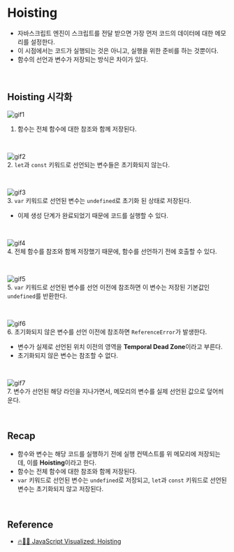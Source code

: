 # Hoisting

- 자바스크립트 엔진이 스크립트를 전달 받으면 가장 먼저 코드의 데이터에 대한 메모리를 설정한다.
- 이 시점에서는 코드가 실행되는 것은 아니고, 실행을 위한 준비를 하는 것뿐이다.
- 함수의 선언과 변수가 저장되는 방식은 차이가 있다.

<br/>

## Hoisting 시각화

![gif1](https://github.com/heereal/Frontend_Dev_Articles/assets/117061017/1fafbed2-e82f-4896-83a7-adc93d094e3b)
1. 함수는 전체 함수에 대한 참조와 함께 저장된다.

<br/>

![gif2](https://github.com/heereal/Frontend_Dev_Articles/assets/117061017/1be9f04c-68a1-42ef-b0ca-06b3896a3850)   
2. `let`과 `const` 키워드로 선언되는 변수들은 초기화되지 않는다.

<br/>

![gif3](https://github.com/heereal/Frontend_Dev_Articles/assets/117061017/b64f887b-3ccc-44a0-bdd4-8a150525dbdd)   
3. `var` 키워드로 선언된 변수는 `undefined`로 초기화 된 상태로 저장된다.
- 이제 생성 단계가 완료되었기 때문에 코드를 실행할 수 있다.

<br/>

![gif4](https://github.com/heereal/Frontend_Dev_Articles/assets/117061017/b715bf56-a436-452f-81c1-6dfe6dd2bf57)   
4. 전체 함수를 참조와 함께 저장했기 때문에, 함수를 선언하기 전에 호출할 수 있다.

<br/>

![gif5](https://github.com/heereal/Frontend_Dev_Articles/assets/117061017/e019a5c4-2d66-43b0-b9aa-0d71044a8785)   
5. `var` 키워드로 선언된 변수를 선언 이전에 참조하면 이 변수는 저장된 기본값인 `undefined`를 반환한다.

<br/>

![gif6](https://github.com/heereal/Frontend_Dev_Articles/assets/117061017/97758c0f-fd93-441c-a793-6c4a4907ab7c)   
6. 초기화되지 않은 변수를 선언 이전에 참조하면 `ReferenceError`가 발생한다.
- 변수가 실제로 선언된 위치 이전의 영역을 **Temporal Dead Zone**이라고 부른다.
- 초기화되지 않은 변수는 참조할 수 없다.

<br/>

![gif7](https://github.com/heereal/Frontend_Dev_Articles/assets/117061017/3b4d4807-5ef5-4c70-a3ac-2465200dd3c2)   
7. 변수가 선언된 해당 라인을 지나가면서, 메모리의 변수를 실제 선언된 값으로 덮어씌운다.

<br/>

## Recap
- 함수와 변수는 해당 코드를 실행하기 전에 실행 컨텍스트를 위 메모리에 저장되는데, 이를 **Hoisting**이라고 한다.
- 함수는 전체 함수에 대한 참조와 함께 저장된다.
- `var` 키워드로 선언된 변수는 `undefined`로 저장되고, `let`과 `const` 키워드로 선언된 변수는 초기화되지 않고 저장된다.

<br/>

## Reference
- [🔥🕺🏼 JavaScript Visualized: Hoisting](https://dev.to/lydiahallie/javascript-visualized-hoisting-478h)
